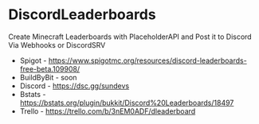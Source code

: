 # DiscordLeaderboards
Create Minecraft Leaderboards with PlaceholderAPI and Post it  to Discord Via Webhooks or DiscordSRV

* Spigot - https://www.spigotmc.org/resources/discord-leaderboards-free-beta.109908/
* BuildByBit - soon
* Discord - https://dsc.gg/sundevs
* Bstats - https://bstats.org/plugin/bukkit/Discord%20Leaderboards/18497
* Trello - https://trello.com/b/3nEM0ADF/dleaderboard

